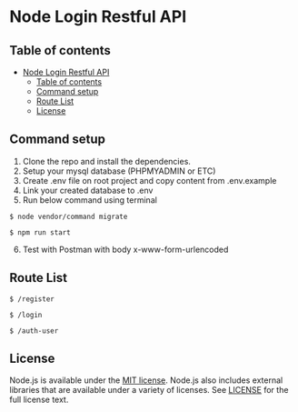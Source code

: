 # Node Login Restful API
## Table of contents

- [Node Login Restful API](#node-login-restful-api)
  - [Table of contents](#table-of-contents)
  - [Command setup](#command-setup)
  - [Route List](#route-list)
  - [License](#license)



## Command setup

1) Clone the repo and install the dependencies.
2) Setup your mysql database (PHPMYADMIN or ETC)
3) Create .env file on root project and copy content from .env.example 
4) Link your created database to .env
5) Run below command using terminal


```console
$ node vendor/command migrate
```

```console
$ npm run start
```

6) Test with Postman with body x-www-form-urlencoded

## Route List

```console
$ /register
```

```console
$ /login
```


```console
$ /auth-user
```

## License

Node.js is available under the
[MIT license](https://opensource.org/licenses/MIT). Node.js also includes
external libraries that are available under a variety of licenses.  See
[LICENSE](https://github.com/nodejs/node/blob/HEAD/LICENSE) for the full
license text.

[Code of Conduct]: https://github.com/nodejs/admin/blob/HEAD/CODE_OF_CONDUCT.md
[Contributing to the project]: CONTRIBUTING.md
[Node.js website]: https://nodejs.org/
[OpenJS Foundation]: https://openjsf.org/
[Strategic initiatives]: doc/contributing/strategic-initiatives.md
[Technical values and prioritization]: doc/contributing/technical-values.md
[Working Groups]: https://github.com/nodejs/TSC/blob/HEAD/WORKING_GROUPS.md
